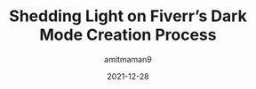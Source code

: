 ---
author: amitmaman9
date: 2021-12-28
permalink: false
publisher: fiverr
tags:
  - design
  - dark-mode
target_url: https://medium.com/fiverr-design/shedding-light-on-fiverrs-dark-mode-creation-process-13555efb5c1b
title: Shedding Light on Fiverr’s Dark Mode Creation Process
---